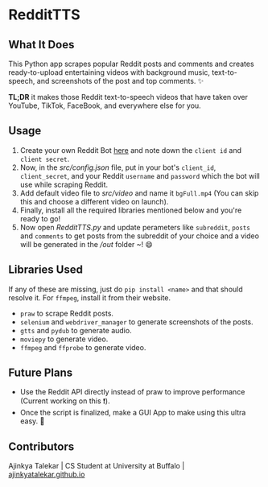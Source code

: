 # RedditTTS

## What It Does
This Python app scrapes popular Reddit posts and comments and creates ready-to-upload entertaining videos with background music, text-to-speech, 
and screenshots of the post and top comments. :sparkles:  
  
**TL;DR** it makes those Reddit text-to-speech videos that have taken over YouTube, TikTok, FaceBook, and everywhere else for you.

## Usage
1. Create your own Reddit Bot [here](https://www.reddit.com/prefs/apps/) and note down the `client id` and `client secret`.  
2. Now, in the *src/config.json* file, put in your bot's `client_id`, `client_secret`, and your Reddit `username` and `password` which the bot will use
while scraping Reddit.  
3. Add default video file to *src/video* and name it `bgFull.mp4` (You can skip this and choose a different video on launch).
4. Finally, install all the required libraries mentioned below and you're ready to go!
5. Now open *RedditTTS.py* and update perameters like `subreddit`, `posts` and `comments` to get posts from the subreddit of your choice and a video will
be generated in the */out* folder ~! :smile:

## Libraries Used
If any of these are missing, just do `pip install <name>` and that should resolve it. For `ffmpeg`, install it from their website.  
- `praw` to scrape Reddit posts.  
- `selenium` and `webdriver_manager` to generate screenshots of the posts.  
- `gtts` and `pydub` to generate audio.  
- `moviepy` to generate video.  
- `ffmpeg` and `ffprobe` to generate video.

## Future Plans
- Use the Reddit API directly instead of praw to improve performance (Current working on this :exclamation:).  
- Once the script is finalized, make a GUI App to make using this ultra easy. :dizzy:

## Contributors
Ajinkya Talekar | CS Student at University at Buffalo | [ajinkyatalekar.github.io](https://ajinkyatalekar.github.io)
